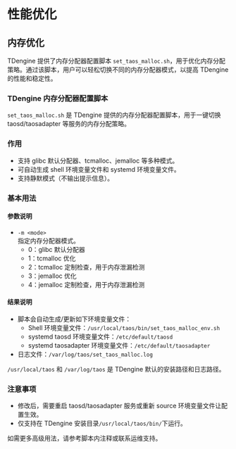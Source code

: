 # 性能优化

## 内存优化

TDengine 提供了内存分配器配置脚本 `set_taos_malloc.sh`，用于优化内存分配策略。通过该脚本，用户可以轻松切换不同的内存分配器模式，以提高 TDengine 的性能和稳定性。

### TDengine 内存分配器配置脚本

`set_taos_malloc.sh` 是 TDengine 提供的内存分配器配置脚本，用于一键切换 taosd/taosadapter 等服务的内存分配策略。

### 作用

- 支持 glibc 默认分配器、tcmalloc、jemalloc 等多种模式。
- 可自动生成 shell 环境变量文件和 systemd 环境变量文件。
- 支持静默模式（不输出提示信息）。

### 基本用法

####  参数说明

- `-m <mode>`  
  指定内存分配器模式。  
  - 0：glibc 默认分配器  
  - 1：tcmalloc 优化  
  - 2：tcmalloc 定制检查，用于内存泄漏检测
  - 3：jemalloc 优化  
  - 4：jemalloc 定制检查，用于内存泄漏检测

#### 结果说明

- 脚本会自动生成/更新如下环境变量文件：
  - Shell 环境变量文件：`/usr/local/taos/bin/set_taos_malloc_env.sh`
  - systemd taosd 环境变量文件：`/etc/default/taosd`
  - systemd taosadapter 环境变量文件：`/etc/default/taosadapter`
- 日志文件：`/var/log/taos/set_taos_malloc.log`

`/usr/local/taos` 和 `/var/log/taos` 是 TDengine 默认的安装路径和日志路径。

### 注意事项

- 修改后，需要重启 taosd/taosadapter 服务或重新 source 环境变量文件让配置生效。
- 仅支持在 TDengine 安装目录`/usr/local/taos/bin/`下运行。

如需更多高级用法，请参考脚本内注释或联系运维支持。